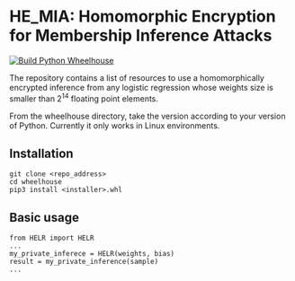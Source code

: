 # HE_MIA: Homomorphic Encryption for Membership Inference Attacks

[![Build Python Wheelhouse](https://github.com/jcabrero/HE_MIA/actions/workflows/release.yml/badge.svg)](https://github.com/jcabrero/HE_MIA/actions/workflows/release.yml)


The repository contains a list of resources to use a homomorphically encrypted inference from any logistic regression whose weights size is smaller than 2<sup>14</sup> floating point elements. 

From the wheelhouse directory, take the version according to your version of Python. Currently it only works in Linux environments. 

## Installation

```
git clone <repo_address>
cd wheelhouse
pip3 install <installer>.whl
```

## Basic usage

```
from HELR import HELR
...
my_private_inferece = HELR(weights, bias)
result = my_private_inference(sample)
...
```
